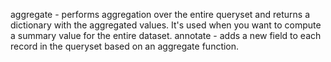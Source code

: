aggregate - performs aggregation over the entire queryset and returns a dictionary with the aggregated values. It's used when you want to compute a summary value for the entire dataset.
annotate -  adds a new field to each record in the queryset based on an aggregate function.